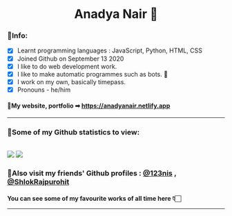 <h1 align="center">Anadya Nair 🚀</h1>
<!-- <img src="https://raw.githubusercontent.com/AnadyaNair/AnadyaNair/d3938732e8f31dab9e29fe449f5d56c4c8e05568/profilesvg.svg"> -->
<!-- <img src = "https://github.com/AnadyaNair/AnadyaNair/blob/main/github-profile-banner.jpg" alt="loading..."> -->

### 📕Info:

- [x] Learnt programming languages : JavaScript, Python, HTML, CSS
- [x] Joined Github on September 13 2020
- [x] I like to do web development work.
- [x] I like to make automatic programmes such as bots. 🌟
- [x] I work on my own, basically timepass.
- [x] Pronouns - he/him
 
 #### 🔗My website, portfolio ➡ https://anadyanair.netlify.app
 
<hr>

### 🔢Some of my Github statistics to view: 

<br>
 
<img src = "https://github-readme-stats.vercel.app/api?username=AnadyaNair&&show_icons=true&title_color=ffffff&icon_color=bb2acf&text_color=daf7dc&bg_color=151515">

<img src = "https://img.shields.io/github/followers/AnadyaNair?style=social">
<!-- <img src = "https://img.shields.io/badge/Official%20Anadya%20Nair%20github%20page&color=e29c94?style=flat-square"> -->

### 🍉Also visit my friends' Github profiles : [@123nis](https://github.com/123nis) , [@ShlokRajpurohit](https://github.com/ShlokRajpurohit)
#### You can see some of my favourite works of all time here 👇🏻 <hr>
<!--
**AnadyaNair/AnadyaNair** is a ✨ _special_ ✨ repository because its `README.md` (this file) appears on your GitHub profile.
*/
